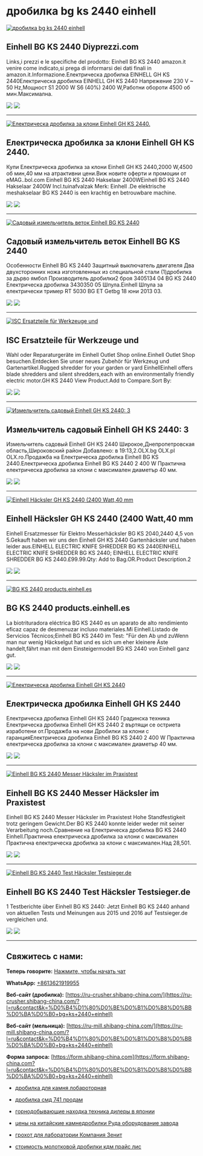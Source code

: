 # дробилка bg ks 2440 einhell

<a href="https://swt.shibang-china.com/?l=ru&img&k=%D0%B4%D1%80%D0%BE%D0%B1%D0%B8%D0%BB%D0%BA%D0%B0+bg+ks+2440+einhell" target="_blank">![дробилка bg ks 2440 einhell](http://static.shibang-china.com/all-800x300/1168.jpg)</a>

## Einhell BG KS 2440 Diyprezzi.com
Links,i prezzi e le specifiche del prodotto: Einhell BG KS 2440 amazon.it venire come indicato,si prega di informarsi dei dati finali in amazon.it.Informazione.Електрическа дробилка EINHELL GH KS 2440Електрическа дробилка EINHELL GH KS 2440 Напрежение 230 V ~ 50 Hz,Мощност S1 2000 W S6 (40%) 2400 W,Работни обороти 4500 об мин.Максимална.


<a href="https://whatsapp.shibangsoft.com/WhatsApp.php" target="_blank" title="WhatsApp">![](http://static.shibang-china.com/icon/whatsapp.png)</a> <a href="https://swt.shibang-china.com/?l=ru&icon&k=%D0%B4%D1%80%D0%BE%D0%B1%D0%B8%D0%BB%D0%BA%D0%B0+bg+ks+2440+einhell" target="_blank">![](http://static.shibang-china.com/icon/chat-ru.png)</a>

---

<a href="https://swt.shibang-china.com/?l=ru&img&k=%D0%B4%D1%80%D0%BE%D0%B1%D0%B8%D0%BB%D0%BA%D0%B0+bg+ks+2440+einhell" target="_blank">![Електрическа дробилка за клони Einhell GH KS 2440.](http://static.shibang-china.com/all-800x300/1346.jpg)</a>

## Електрическа дробилка за клони Einhell GH KS 2440.
Купи Електрическа дробилка за клони Einhell GH KS 2440,2000 W,4500 об мин,40 мм на атрактивни цени.Виж новите оферти и промоции от eMAG..bol.com Einhell BG KS 2440 Hakselaar 2400WEinhell BG KS 2440 Hakselaar 2400W Incl.tuinafvalzak Merk: Einhell .De elektrische meshakselaar BG KS 2440 is een krachtig en betrouwbare machine.


<a href="https://whatsapp.shibangsoft.com/WhatsApp.php" target="_blank" title="WhatsApp">![](http://static.shibang-china.com/icon/whatsapp.png)</a> <a href="https://swt.shibang-china.com/?l=ru&icon&k=%D0%B4%D1%80%D0%BE%D0%B1%D0%B8%D0%BB%D0%BA%D0%B0+bg+ks+2440+einhell" target="_blank">![](http://static.shibang-china.com/icon/chat-ru.png)</a>

---

<a href="https://swt.shibang-china.com/?l=ru&img&k=%D0%B4%D1%80%D0%BE%D0%B1%D0%B8%D0%BB%D0%BA%D0%B0+bg+ks+2440+einhell" target="_blank">![Садовый измельчитель веток Einhell BG KS 2440](http://static.shibang-china.com/all-800x300/650.jpg)</a>

## Садовый измельчитель веток Einhell BG KS 2440
Особенности Einhell BG KS 2440 Защитный выключатель двигателя Два двухсторонних ножа изготовленных из специальной стали (1)дробилка за дърво ямбол Производитель дробилки2 броя 3405134 04 BG KS 2440 Електрическа дробилка 3430350 05 Шпула.Einhell Шпула за eлектрически тример RT 5030 BG ET Getbg 18 юни 2013 03.


<a href="https://whatsapp.shibangsoft.com/WhatsApp.php" target="_blank" title="WhatsApp">![](http://static.shibang-china.com/icon/whatsapp.png)</a> <a href="https://swt.shibang-china.com/?l=ru&icon&k=%D0%B4%D1%80%D0%BE%D0%B1%D0%B8%D0%BB%D0%BA%D0%B0+bg+ks+2440+einhell" target="_blank">![](http://static.shibang-china.com/icon/chat-ru.png)</a>

---

<a href="https://swt.shibang-china.com/?l=ru&img&k=%D0%B4%D1%80%D0%BE%D0%B1%D0%B8%D0%BB%D0%BA%D0%B0+bg+ks+2440+einhell" target="_blank">![ISC Ersatzteile für Werkzeuge und](http://static.shibang-china.com/all-800x300/725.jpg)</a>

## ISC Ersatzteile für Werkzeuge und
Wahl oder Reparaturgeräte im Einhell Outlet Shop online.Einhell Outlet Shop besuchen.Entdecken Sie unser neues Zubehör für Werkzeug und Gartenartikel.Rugged shredder for your garden or yard EinhellEinhell offers blade shredders and silent shredders,each with an environmentally friendly electric motor.GH KS 2440 View Product.Add to Compare.Sort By:


<a href="https://whatsapp.shibangsoft.com/WhatsApp.php" target="_blank" title="WhatsApp">![](http://static.shibang-china.com/icon/whatsapp.png)</a> <a href="https://swt.shibang-china.com/?l=ru&icon&k=%D0%B4%D1%80%D0%BE%D0%B1%D0%B8%D0%BB%D0%BA%D0%B0+bg+ks+2440+einhell" target="_blank">![](http://static.shibang-china.com/icon/chat-ru.png)</a>

---

<a href="https://swt.shibang-china.com/?l=ru&img&k=%D0%B4%D1%80%D0%BE%D0%B1%D0%B8%D0%BB%D0%BA%D0%B0+bg+ks+2440+einhell" target="_blank">![Измельчитель садовый Einhell GH KS 2440: 3](http://static.shibang-china.com/all-800x300/1029.jpg)</a>

## Измельчитель садовый Einhell GH KS 2440: 3
Измельчитель садовый Einhell GH KS 2440 Широкое,Днепропетровская область,Широковский район Добавлено: в 19:13,2.OLX.bg OLX.pl OLX.ro.Продажба на Електрическа дробилка Einhell BG KS 2440.Електрическа дробилка Einhell BG KS 2440 2 400 W Практична електрическа дробилка за клони с максимален диаметър 40 мм.


<a href="https://whatsapp.shibangsoft.com/WhatsApp.php" target="_blank" title="WhatsApp">![](http://static.shibang-china.com/icon/whatsapp.png)</a> <a href="https://swt.shibang-china.com/?l=ru&icon&k=%D0%B4%D1%80%D0%BE%D0%B1%D0%B8%D0%BB%D0%BA%D0%B0+bg+ks+2440+einhell" target="_blank">![](http://static.shibang-china.com/icon/chat-ru.png)</a>

---

<a href="https://swt.shibang-china.com/?l=ru&img&k=%D0%B4%D1%80%D0%BE%D0%B1%D0%B8%D0%BB%D0%BA%D0%B0+bg+ks+2440+einhell" target="_blank">![Einhell Häcksler GH KS 2440 (2400 Watt,40 mm](http://static.shibang-china.com/all-800x300/1474.jpg)</a>

## Einhell Häcksler GH KS 2440 (2400 Watt,40 mm
Einhell Ersatzmesser für Elektro Messerhäcksler BG KS 2040,2440 4,5 von 5.Gekauft haben wir uns den Einhell GH KS 2440 Gartenhäcksler und haben leider aus.EINHELL ELECTRIC KNIFE SHREDDER BG KS 2440EINHELL ELECTRIC KNIFE SHREDDER BG KS 2440; EINHELL ELECTRIC KNIFE SHREDDER BG KS 2440.£99.99.Qty: Add to Bag.OR.Product Description.2


<a href="https://whatsapp.shibangsoft.com/WhatsApp.php" target="_blank" title="WhatsApp">![](http://static.shibang-china.com/icon/whatsapp.png)</a> <a href="https://swt.shibang-china.com/?l=ru&icon&k=%D0%B4%D1%80%D0%BE%D0%B1%D0%B8%D0%BB%D0%BA%D0%B0+bg+ks+2440+einhell" target="_blank">![](http://static.shibang-china.com/icon/chat-ru.png)</a>

---

<a href="https://swt.shibang-china.com/?l=ru&img&k=%D0%B4%D1%80%D0%BE%D0%B1%D0%B8%D0%BB%D0%BA%D0%B0+bg+ks+2440+einhell" target="_blank">![BG KS 2440 products.einhell.es](http://static.shibang-china.com/all-800x300/626.jpg)</a>

## BG KS 2440 products.einhell.es
La biotrituradora eléctrica BG KS 2440 es un aparato de alto rendimiento eficaz capaz de desmenuzar incluso materiales.Mi Einhell.Listado de Servicios Técnicos;Einhell BG KS 2440 im Test: "Für den Ab und zuWenn man nur wenig Häckselgut hat und es sich um eher kleinere Äste handelt,fährt man mit dem Einsteigermodell BG KS 2440 von Einhell ganz gut.


<a href="https://whatsapp.shibangsoft.com/WhatsApp.php" target="_blank" title="WhatsApp">![](http://static.shibang-china.com/icon/whatsapp.png)</a> <a href="https://swt.shibang-china.com/?l=ru&icon&k=%D0%B4%D1%80%D0%BE%D0%B1%D0%B8%D0%BB%D0%BA%D0%B0+bg+ks+2440+einhell" target="_blank">![](http://static.shibang-china.com/icon/chat-ru.png)</a>

---

<a href="https://swt.shibang-china.com/?l=ru&img&k=%D0%B4%D1%80%D0%BE%D0%B1%D0%B8%D0%BB%D0%BA%D0%B0+bg+ks+2440+einhell" target="_blank">![Електрическа дробилка Einhell GH KS 2440](http://static.shibang-china.com/all-800x300/395.jpg)</a>

## Електрическа дробилка Einhell GH KS 2440
Електрическа дробилка Einhell GH KS 2440 Градинска техника Електрическа дробилка Einhell GH KS 2440 2 въртящи се остриета изработени от.Продажба на нови Дробилки за клони с гаранцияЕлектрическа дробилка Einhell BG KS 2440 2 400 W Практична електрическа дробилка за клони с максимален диаметър 40 мм.


<a href="https://whatsapp.shibangsoft.com/WhatsApp.php" target="_blank" title="WhatsApp">![](http://static.shibang-china.com/icon/whatsapp.png)</a> <a href="https://swt.shibang-china.com/?l=ru&icon&k=%D0%B4%D1%80%D0%BE%D0%B1%D0%B8%D0%BB%D0%BA%D0%B0+bg+ks+2440+einhell" target="_blank">![](http://static.shibang-china.com/icon/chat-ru.png)</a>

---

<a href="https://swt.shibang-china.com/?l=ru&img&k=%D0%B4%D1%80%D0%BE%D0%B1%D0%B8%D0%BB%D0%BA%D0%B0+bg+ks+2440+einhell" target="_blank">![Einhell BG KS 2440 Messer Häcksler im Praxistest](http://static.shibang-china.com/all-800x300/409.jpg)</a>

## Einhell BG KS 2440 Messer Häcksler im Praxistest
Einhell BG KS 2440 Messer Häcksler im Praxistest Hohe Standfestigkeit trotz geringem Gewicht.Der BG KS 2440 konnte leider weder mit seiner Verarbeitung noch.Сравнение на Електрическа дробилка BG KS 2440 Einhell.Практична електрическа дробилка за клони с максимален Практична електрическа дробилка за клони с максимален.Над 28,501.


<a href="https://whatsapp.shibangsoft.com/WhatsApp.php" target="_blank" title="WhatsApp">![](http://static.shibang-china.com/icon/whatsapp.png)</a> <a href="https://swt.shibang-china.com/?l=ru&icon&k=%D0%B4%D1%80%D0%BE%D0%B1%D0%B8%D0%BB%D0%BA%D0%B0+bg+ks+2440+einhell" target="_blank">![](http://static.shibang-china.com/icon/chat-ru.png)</a>

---

<a href="https://swt.shibang-china.com/?l=ru&img&k=%D0%B4%D1%80%D0%BE%D0%B1%D0%B8%D0%BB%D0%BA%D0%B0+bg+ks+2440+einhell" target="_blank">![Einhell BG KS 2440 Test Häcksler Testsieger.de](http://static.shibang-china.com/all-800x300/502.jpg)</a>

## Einhell BG KS 2440 Test Häcksler Testsieger.de
1 Testberichte über Einhell BG KS 2440: Jetzt Einhell BG KS 2440 anhand von aktuellen Tests und Meinungen aus 2015 und 2016 auf Testsieger.de vergleichen und.

<a href="https://whatsapp.shibangsoft.com/WhatsApp.php" target="_blank" title="WhatsApp">![](http://static.shibang-china.com/icon/whatsapp.png)</a> <a href="https://swt.shibang-china.com/?l=ru&icon&k=%D0%B4%D1%80%D0%BE%D0%B1%D0%B8%D0%BB%D0%BA%D0%B0+bg+ks+2440+einhell" target="_blank">![](http://static.shibang-china.com/icon/chat-ru.png)</a>

---
## Свяжитесь с нами:

**Теперь говорите:** [Нажмите, чтобы начать чат](https://swt.shibang-china.com?l=ru&contact&k=%D0%B4%D1%80%D0%BE%D0%B1%D0%B8%D0%BB%D0%BA%D0%B0+bg+ks+2440+einhell)

**WhatsApp:**  [+8613621919955](https://whatsapp.shibangsoft.com/WhatsApp.php)

**Веб-сайт (дробилка):** [https://ru-crusher.shibang-china.com/](https://ru-crusher.shibang-china.com/?l=ru&contact&k=%D0%B4%D1%80%D0%BE%D0%B1%D0%B8%D0%BB%D0%BA%D0%B0+bg+ks+2440+einhell)

**Веб-сайт (мельница):** [https://ru-mill.shibang-china.com/](https://ru-mill.shibang-china.com/?l=ru&contact&k=%D0%B4%D1%80%D0%BE%D0%B1%D0%B8%D0%BB%D0%BA%D0%B0+bg+ks+2440+einhell)

**Форма запроса:** [https://form.shibang-china.com](https://form.shibang-china.com?l=ru&contact&k=%D0%B4%D1%80%D0%BE%D0%B1%D0%B8%D0%BB%D0%BA%D0%B0+bg+ks+2440+einhell)

* [дробилка для камня лобароторная](../92/%D0%B4%D1%80%D0%BE%D0%B1%D0%B8%D0%BB%D0%BA%D0%B0%20%D0%B4%D0%BB%D1%8F%20%D0%BA%D0%B0%D0%BC%D0%BD%D1%8F%20%D0%BB%D0%BE%D0%B1%D0%B0%D1%80%D0%BE%D1%82%D0%BE%D1%80%D0%BD%D0%B0%D1%8F.md)

* [дробилка смд 741 продам](../105/%D0%B4%D1%80%D0%BE%D0%B1%D0%B8%D0%BB%D0%BA%D0%B0%20%D1%81%D0%BC%D0%B4%20741%20%D0%BF%D1%80%D0%BE%D0%B4%D0%B0%D0%BC.md)

* [горнодобывающие находка техника дилеры в японии](../94/%D0%B3%D0%BE%D1%80%D0%BD%D0%BE%D0%B4%D0%BE%D0%B1%D1%8B%D0%B2%D0%B0%D1%8E%D1%89%D0%B8%D0%B5%20%D0%BD%D0%B0%D1%85%D0%BE%D0%B4%D0%BA%D0%B0%20%D1%82%D0%B5%D1%85%D0%BD%D0%B8%D0%BA%D0%B0%20%D0%B4%D0%B8%D0%BB%D0%B5%D1%80%D1%8B%20%D0%B2%20%D1%8F%D0%BF%D0%BE%D0%BD%D0%B8%D0%B8.md)

* [цены на китайские камнедробилки Руда оборудование завода](../98/%D1%86%D0%B5%D0%BD%D1%8B%20%D0%BD%D0%B0%20%D0%BA%D0%B8%D1%82%D0%B0%D0%B9%D1%81%D0%BA%D0%B8%D0%B5%20%D0%BA%D0%B0%D0%BC%D0%BD%D0%B5%D0%B4%D1%80%D0%BE%D0%B1%D0%B8%D0%BB%D0%BA%D0%B8%20%D0%A0%D1%83%D0%B4%D0%B0%20%D0%BE%D0%B1%D0%BE%D1%80%D1%83%D0%B4%D0%BE%D0%B2%D0%B0%D0%BD%D0%B8%D0%B5%20%D0%B7%D0%B0%D0%B2%D0%BE%D0%B4%D0%B0.md)

* [грохот для лаборатории Компания Зенит](../92/%D0%B3%D1%80%D0%BE%D1%85%D0%BE%D1%82%20%D0%B4%D0%BB%D1%8F%20%D0%BB%D0%B0%D0%B1%D0%BE%D1%80%D0%B0%D1%82%D0%BE%D1%80%D0%B8%D0%B8%20%D0%9A%D0%BE%D0%BC%D0%BF%D0%B0%D0%BD%D0%B8%D1%8F%20%D0%97%D0%B5%D0%BD%D0%B8%D1%82.md)

* [стоимость молотковой дробилки кдм прайс лис](../91/%D1%81%D1%82%D0%BE%D0%B8%D0%BC%D0%BE%D1%81%D1%82%D1%8C%20%D0%BC%D0%BE%D0%BB%D0%BE%D1%82%D0%BA%D0%BE%D0%B2%D0%BE%D0%B9%20%D0%B4%D1%80%D0%BE%D0%B1%D0%B8%D0%BB%D0%BA%D0%B8%20%D0%BA%D0%B4%D0%BC%20%D0%BF%D1%80%D0%B0%D0%B9%D1%81%20%D0%BB%D0%B8%D1%81.md)
